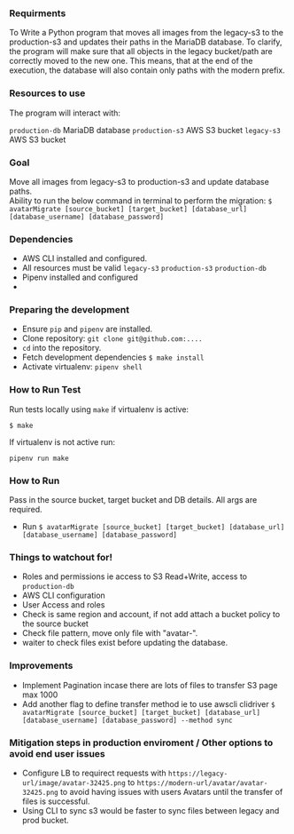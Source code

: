 ### Requirments
To Write a Python program that moves all images from the legacy-s3 to the production-s3 and updates their paths in the MariaDB database. To clarify, the program will make sure that all objects in the legacy bucket/path are correctly moved to the new one. This means, that at the end of the execution, the database will also contain only paths with the modern prefix.

### Resources to use 

The program will interact with:

`production-db` MariaDB database
`production-s3` AWS S3 bucket
`legacy-s3` AWS S3 bucket

### Goal 
Move all images from legacy-s3 to production-s3 and update database paths.  
Ability to run the below command in terminal to perform the migration: 
`$ avatarMigrate [source_bucket] [target_bucket] [database_url] [database_username] [database_password]`

### Dependencies 
- AWS CLI installed and configured.  
- All resources must be valid `legacy-s3` `production-s3` `production-db`
- Pipenv installed and configured
- 

### Preparing the development 

- Ensure `pip` and `pipenv` are installed. 
- Clone repository: `git clone git@github.com:....`
- `cd` into the repository.
- Fetch development dependencies `$ make install`
- Activate virtualenv: `pipenv shell`   

### How to Run Test 
Run tests locally using `make` if virtualenv is active: 

`$ make`

If virtualenv is not active run: 

`pipenv run make`


### How to Run

Pass in the source bucket, target bucket and DB details. All args are required. 

- Run `$ avatarMigrate [source_bucket] [target_bucket] [database_url] [database_username] [database_password]`




### Things to watchout for!
- Roles and permissions ie access to S3 Read+Write, access to `production-db`
- AWS CLI configuration 
- User Access and roles
- Check is same region and account, if not add attach a bucket policy to the source bucket
- Check file pattern, move only file with "avatar-".
- waiter to check files exist before updating the database.

### Improvements
- Implement Pagination incase there are lots of files to transfer S3 page max 1000 
- Add another flag to define transfer method ie to use awscli clidriver
`$ avatarMigrate [source_bucket] [target_bucket] [database_url] [database_username] [database_password] --method sync`



### Mitigation steps in production enviroment / Other options to avoid end user issues
- Configure LB to requirect requests with `https://legacy-url/image/avatar-32425.png` to `https://modern-url/avatar/avatar-32425.png` to avoid having issues with users Avatars until the transfer of files is successful. 
- Using CLI to sync s3 would be faster to sync files between legacy and prod bucket. 


